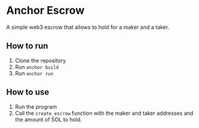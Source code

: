 # Anchor Escrow

A simple web3 escrow that allows to hold for a maker and a taker.

## How to run

1. Clone the repository
2. Run `anchor build`
3. Run `anchor run`

## How to use

1. Run the program
2. Call the `create_escrow` function with the maker and taker addresses and the amount of SOL to hold.